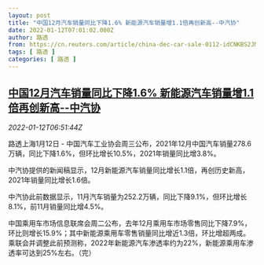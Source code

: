 ```yaml
---
layout: post
title: "中国12月汽车销量同比下降1.6% 新能源汽车销量增1.1倍再创新高--中汽协"
date: 2022-01-12T07:01:02.000Z
author: 路透
from: https://cn.reuters.com/article/china-dec-car-sale-0112-idCNKBS2JM0F6
tags: [ 路透 ]
categories: [ 路透 ]
---
```

<!--1641970862000-->
[中国12月汽车销量同比下降1.6% 新能源汽车销量增1.1倍再创新高--中汽协](https://cn.reuters.com/article/china-dec-car-sale-0112-idCNKBS2JM0F6)
------

<div>
<div><i>2022-01-12T06:51:44Z</i></div><p>路透上海1月12日 - 中国汽车工业协会周三公布，2021年12月中国汽车销量278.6万辆，同比下降1.6%，但环比增长10.5%，2021年销量同比增3.8%。</p><p>中汽协提供的新闻稿显示，12月新能源汽车销量同比增长1.1倍，再创历史新高，2021年销量同比增长1.6倍。</p><p>中汽协此前数据显示，11月汽车销量为252.2万辆，同比下降9.1%，但环比增长8.1%，前11月销量同比增4.5%。</p><p>中国乘用车市场信息联席会周二公布，去年12月乘用车市场零售同比下降7.9%，环比则增长15.9%；其中新能源乘用车零售销量同比增近1.3倍，环比增超两成。乘联会并调整此前预测称，2022年新能源汽车渗透率约为22%，新能源乘用车渗透率可达到25%左右。（完）</p>
</div>
